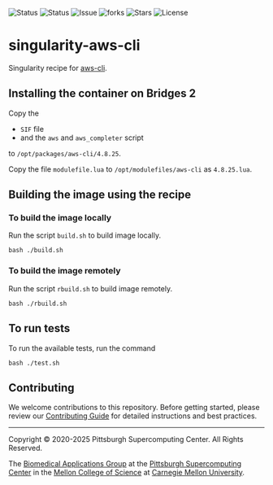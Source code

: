 ![Status](https://github.com/pscedu/singularity-aws-cli/actions/workflows/main.yml/badge.svg)
![Status](https://github.com/pscedu/singularity-aws-cli/actions/workflows/pretty.yml/badge.svg)
![Issue](https://img.shields.io/github/issues/pscedu/singularity-aws-cli)
![forks](https://img.shields.io/github/forks/pscedu/singularity-aws-cli)
![Stars](https://img.shields.io/github/stars/pscedu/singularity-aws-cli)
![License](https://img.shields.io/github/license/pscedu/singularity-aws-cli)

# singularity-aws-cli
Singularity recipe for [aws-cli](https://aws.amazon.com/cli/).

## Installing the container on Bridges 2
Copy the

* `SIF` file
* and the `aws` and `aws_completer` script

to `/opt/packages/aws-cli/4.8.25`.

Copy the file `modulefile.lua` to `/opt/modulefiles/aws-cli` as `4.8.25.lua`.

## Building the image using the recipe
### To build the image locally
Run the script `build.sh` to build image locally.

```
bash ./build.sh
```

### To build the image remotely
Run the script `rbuild.sh` to build image remotely.

```
bash ./rbuild.sh
```

## To run tests
To run the available tests, run the command

```
bash ./test.sh
```

## Contributing
We welcome contributions to this repository. Before getting started, please review our [Contributing Guide](https://raw.githubusercontent.com/pscedu/singularity-report/refs/heads/main/CONTRIBUTING.md) for detailed instructions and best practices.

---
Copyright © 2020-2025 Pittsburgh Supercomputing Center. All Rights Reserved.

The [Biomedical Applications Group](https://www.psc.edu/biomedical-applications/) at the [Pittsburgh Supercomputing Center](http://www.psc.edu) in the [Mellon College of Science](https://www.cmu.edu/mcs/) at [Carnegie Mellon University](http://www.cmu.edu).
